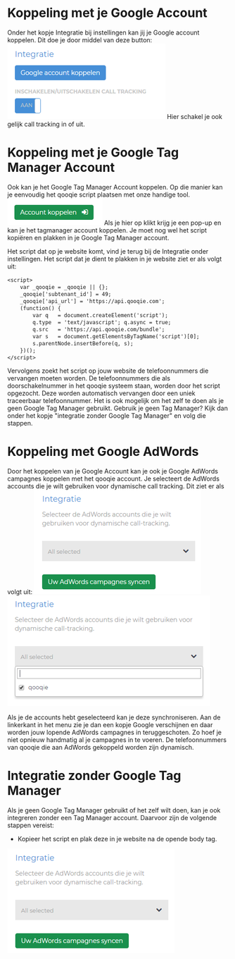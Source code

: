 <!-- TITLE: Koppelingen -->


# Koppeling met je Google Account
Onder het kopje Integratie bij instellingen kan jij je Google account koppelen. Dit doe je door middel van deze button:
![Integratie](/uploads/integratie.png "Integratie")
Hier schakel je ook gelijk call tracking in of uit.



# Koppeling met je Google Tag Manager Account
Ook kan je het Google Tag Manager Account koppelen. Op die manier kan je eenvoudig het qooqie script plaatsen met onze handige tool.
![Account Koppelen](/uploads/account-koppelen.png "Account Koppelen")
Als je hier op klikt krijg je een pop-up en kan je het tagmanager account koppelen. Je moet nog wel het script kopiëren en plakken in je Google Tag Manager account.

Het script dat op je website komt, vind je terug bij de Integratie onder instellingen. Het script dat je dient te plakken in je website ziet er als volgt uit:
```
<script>
    var _qooqie = _qooqie || {};
    _qooqie['subtenant_id'] = 49;
    _qooqie['api_url'] = 'https://api.qooqie.com';
    (function() {
        var q   = document.createElement('script');
        q.type  = 'text/javascript'; q.async = true;
        q.src   = 'https://api.qooqie.com/bundle';
        var s   = document.getElementsByTagName('script')[0];
        s.parentNode.insertBefore(q, s);
    })();
</script>
```

Vervolgens zoekt het script op jouw website de telefoonnummers die vervangen moeten worden. De telefoonnummers die als doorschakelnummer in het qooqie systeem staan, worden door het script opgezocht. Deze worden automatisch vervangen door een uniek traceerbaar telefoonnummer. Het is ook mogelijk om het zelf te doen als je geen Google Tag Manager gebruikt. Gebruik je geen Tag Manager? Kijk dan onder het kopje "integratie zonder Google Tag Manager" en volg die stappen. 



# Koppeling met Google AdWords
Door het koppelen van je Google Account kan je ook je Google AdWords campagnes koppelen met het qooqie account. 
Je selecteert de AdWords accounts die je wilt gebruiken voor dynamische call tracking. Dit ziet er als volgt uit:
![Adwords](/uploads/adwords.png "Adwords")                                  ![Adwords 2](/uploads/adwords-2.png "Adwords 2")

Als je de accounts hebt geselecteerd kan je deze synchroniseren. Aan de linkerkant in het menu zie je dan een kopje Google verschijnen en daar worden jouw lopende AdWords campagnes in teruggeschoten. Zo hoef je niet opnieuw handmatig al je campagnes in te voeren. De telefoonnummers van qooqie die aan AdWords gekoppeld worden zijn dynamisch. 



# Integratie zonder Google Tag Manager
Als je geen Google Tag Manager gebruikt of het zelf wilt doen, kan je ook integreren zonder een Tag Manager account. Daarvoor zijn de volgende stappen vereist:

- Kopieer het script en plak deze in je website na de opende body tag.

![Script](/uploads/adwords.png "Script")      
















